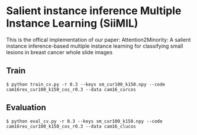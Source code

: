 # Salient instance inference Multiple Instance Learning (SiiMIL)
This is the offical implementation of our paper: Attention2Minority: A salient instance inference-based multiple instance learning for classifying small lesions in breast cancer whole slide images

## Train
```$ python train_cv.py -r 0.3 --keys sm_cur100_k150.npy --code cam16res_cur100_k150_cos_r0.3 --data cam16_curcos```

## Evaluation
```$ python eval_cv.py -r 0.3 --keys sm_cur100_k150.npy --code cam16res_cur100_k150_cos_r0.3 --data cam16_clucos```

